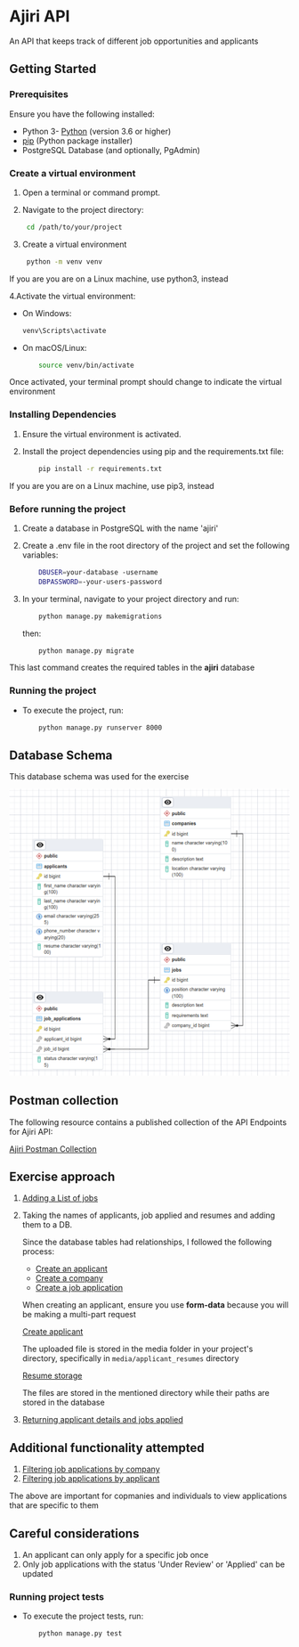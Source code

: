 # Ajiri API

An API that keeps track of different job opportunities and applicants

## Getting Started

### Prerequisites

Ensure you have the following installed:

- Python 3- [Python](https://www.python.org/downloads/) (version 3.6 or higher)
- [pip](https://pip.pypa.io/en/stable/installation/) (Python package installer)
- PostgreSQL Database (and optionally, PgAdmin)

### Create a virtual environment

1. Open a terminal or command prompt.

2. Navigate to the project directory:

   ```bash
    cd /path/to/your/project
   ```

3. Create a virtual environment

   ```bash
    python -m venv venv
   ```

If you are you are on a Linux machine, use python3, instead

4.Activate the virtual environment:

- On Windows:

    ```bash
    venv\Scripts\activate
    ```

- On macOS/Linux:

    ```bash
        source venv/bin/activate
    ```

Once activated, your terminal prompt should change to indicate the virtual environment

### Installing Dependencies

1. Ensure the virtual environment is activated.
2. Install the project dependencies using pip and the requirements.txt file:

    ```bash
        pip install -r requirements.txt
    ```

If you are you are on a Linux machine, use pip3, instead

### Before running the project

1. Create a database in PostgreSQL with the name 'ajiri'
2. Create a .env file in the root directory of the project and set the following variables:

    ```bash
        DBUSER=your-database -username
        DBPASSWORD=-your-users-password
    ```

3. In your terminal, navigate to your project directory and run:

    ```bash
        python manage.py makemigrations
    ```

    then:

    ```bash
        python manage.py migrate
    ```

This last command creates the required tables in the **ajiri** database

### Running the project

- To execute the project, run:

    ```bash
        python manage.py runserver 8000
    ```

## Database Schema

This database schema was used for the exercise

![Database Schema Image](screenshots/db-schema.png)

## Postman collection

The following resource contains a published collection of the API Endpoints for Ajiri API:

[Ajiri Postman Collection](https://documenter.getpostman.com/view/21484054/2s9Ye8gahP)

## Exercise approach

1. [Adding a List of jobs](https://documenter.getpostman.com/view/21484054/2s9Ye8gahP#e784e488-3c49-4874-a422-9aa69d8e1327)

2. Taking the names of applicants, job applied and resumes and adding them to a DB.

    Since the database tables had relationships, I followed the following process:
    - [Create an applicant](https://documenter.getpostman.com/view/21484054/2s9Ye8gahP#3a995bad-7c51-4344-9881-670421ef2b64)
    - [Create a company](https://documenter.getpostman.com/view/21484054/2s9Ye8gahP#bdee139e-fb28-48fb-a14b-bff74670c87f)
    - [Create a job application](https://documenter.getpostman.com/view/21484054/2s9Ye8gahP#289f0632-3b0e-46d6-bc02-b48db4a82f24)

    When creating an applicant, ensure you use **form-data** because you will be making a multi-part request

    [Create applicant](screenshots/create-applicant.png)

    The uploaded file is stored in the media folder in your project's directory, specifically in ```media/applicant_resumes``` directory

    [Resume storage](screenshots/resume-storage.png)

    The files are stored in the mentioned directory while their paths are stored in the database

3. [Returning applicant details and jobs applied](https://documenter.getpostman.com/view/21484054/2s9Ye8gahP#f32e62dc-73cb-47fd-a59a-3c3a9ac7664d)

## Additional functionality attempted

1. [Filtering job applications by company](https://documenter.getpostman.com/view/21484054/2s9Ye8gahP#177757d4-168f-4843-8d0e-b745ce502bd2)
2. [Filtering job applications by applicant](https://documenter.getpostman.com/view/21484054/2s9Ye8gahP#a3c3f79c-c0fa-4554-a469-66c373502e80)

The above are important for copmanies and individuals to view applications that are specific to them

## Careful considerations

1. An applicant can only apply for a specific job once
2. Only job applications with the status 'Under Review' or 'Applied' can be updated

### Running project tests

- To execute the project tests, run:

    ```bash
        python manage.py test
    ```
